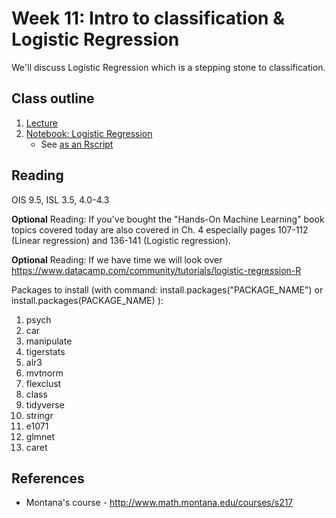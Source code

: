 # Week 11: Intro to classification & Logistic Regression

We'll discuss Logistic Regression which is a stepping stone to classification.

## Class outline

 1. [Lecture](lecture11.pdf)
 1. [Notebook: Logistic Regression](prep_logisticRegression_donnerParty_part1.ipynb)
      * See [as an Rscript](Rscripts/prep_logisticRegression_donnerParty_part1_week13.R) 

	

## Reading

OIS 9.5, ISL 3.5, 4.0-4.3

**Optional** Reading: If you've bought the "Hands-On Machine Learning" book topics covered today are also covered in Ch. 4 especially pages 107-112 (Linear regression) and 136-141 (Logistic regression).

**Optional** Reading: If we have time we will look over https://www.datacamp.com/community/tutorials/logistic-regression-R

Packages to install (with command: install.packages("PACKAGE\_NAME") or install.packages(PACKAGE\_NAME) ):
 1. psych
 2. car
 3. manipulate
 4. tigerstats
 5. alr3
 6. mvtnorm
 7. flexclust
 8. class
 9. tidyverse
 10. stringr
 11. e1071
 12. glmnet
 13. caret


## References
 
 * Montana's course - http://www.math.montana.edu/courses/s217
